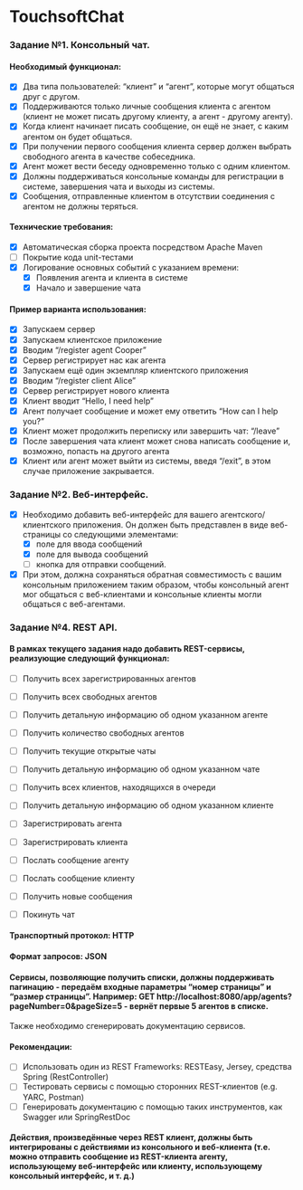 # TouchsoftChat

### Задание №1. Консольный чат.


#### Необходимый функционал:

- [X] Два типа пользователей: “клиент” и “агент”, которые могут общаться друг с другом.
- [X] Поддерживаются только личные сообщения клиента с агентом (клиент не может писать другому клиенту, а агент - другому агенту).
- [X] Когда клиент начинает писать сообщение, он ещё не знает, с каким агентом он будет общаться.
- [X] При получении первого сообщения клиента сервер должен выбрать свободного агента в качестве собеседника.
- [X] Агент может вести беседу одновременно только с одним клиентом.
- [X] Должны поддерживаться консольные команды для регистрации в системе, завершения чата и выходы из системы.
- [X] Сообщения, отправленные клиентом в отсутствии соединения с агентом не должны теряться.

#### Технические требования:
- [X] Автоматическая сборка проекта посредством Apache Maven
- [ ] Покрытие кода unit-тестами
- [X] Логирование основных событий с указанием времени:
    - [X] Появления агента и клиента в системе
    - [X] Начало и завершение чата
   
#### Пример варианта использования: 
- [X] Запускаем сервер
- [X] Запускаем клиентское приложение
- [X] Вводим “/register agent Cooper”
- [X] Сервер регистрирует нас как агента
- [X] Запускаем ещё один экземпляр клиентского приложения
- [X] Вводим “/register client Alice”
- [X] Сервер регистрирует нового клиента
- [X] Клиент вводит “Hello, I need help”
- [X] Агент получает сообщение и может ему ответить “How can I help you?”
- [X] Клиент может продолжить переписку или завершить чат: “/leave”
- [X] После завершения чата клиент может снова написать сообщение и, возможно, попасть на другого агента
- [X] Клиент или агент может выйти из системы, введя “/exit”, в этом случае приложение закрывается.

### Задание №2. Веб-интерфейс.

- [x] Необходимо добавить веб-интерфейс для вашего агентского/клиентского приложения. Он должен быть представлен в виде веб-страницы со следующими элементами:
    - [x] поле для ввода сообщений
    - [x] поле для вывода сообщений
    - [ ] кнопка для отправки сообщений.
- [X] При этом, должна сохраняться обратная совместимость с вашим консольным приложением таким образом, чтобы консольный агент мог общаться с веб-клиентами и консольные клиенты могли общаться с веб-агентами.

### Задание №4. REST API.

#### В рамках текущего задания надо добавить REST-сервисы, реализующие следующий функционал:
   - [ ] Получить всех зарегистрированных агентов
   - [ ] Получить всех свободных агентов
   - [ ] Получить детальную информацию об одном указанном агенте
   - [ ] Получить количество свободных агентов
   - [ ] Получить текущие открытые чаты
   - [ ] Получить детальную информацию об одном указанном чате
   - [ ] Получить всех клиентов, находящихся в очереди
   - [ ] Получить детальную информацию об одном указанном клиенте
   
   - [ ] Зарегистрировать агента
   - [ ] Зарегистрировать клиента
   - [ ] Послать сообщение агенту
   - [ ] Послать сообщение клиенту
   - [ ] Получить новые сообщения
   - [ ] Покинуть чат
#### Транспортный протокол: HTTP
#### Формат запросов: JSON

#### Сервисы, позволяющие получить списки, должны поддерживать пагинацию - передаём входные параметры “номер страницы” и “размер страницы”. Например: GET http://localhost:8080/app/agents?pageNumber=0&pageSize=5 - вернёт первые 5 агентов в списке.
Также необходимо сгенерировать документацию сервисов.

#### Рекомендации:
   - [ ] Использовать один из REST Frameworks: RESTEasy, Jersey, средства Spring (RestController)
   - [ ] Тестировать сервисы с помощью сторонних REST-клиентов (e.g. YARC, Postman)
   - [ ] Генерировать документацию с помощью таких инструментов, как Swagger или SpringRestDoc

#### Действия, произведённые через REST клиент, должны быть интегрированы с действиями из консольного и веб-клиента (т.е. можно отправить сообщение из REST-клиента агенту, использующему веб-интерфейс или клиенту, использующему консольный интерфейс, и т. д.)
